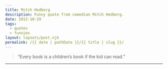 ```yaml
---
title: Mitch Hedberg
description: Funny quote from comedian Mitch Hedberg.
date: 2012-10-29
tags: 
  - quotes
  - funnies
layout: layouts/post.njk
permalink: /{{ date | pathDate }}/{{ title | slug }}/
---
```


> “Every book is a children’s book if the kid can read.”

---
